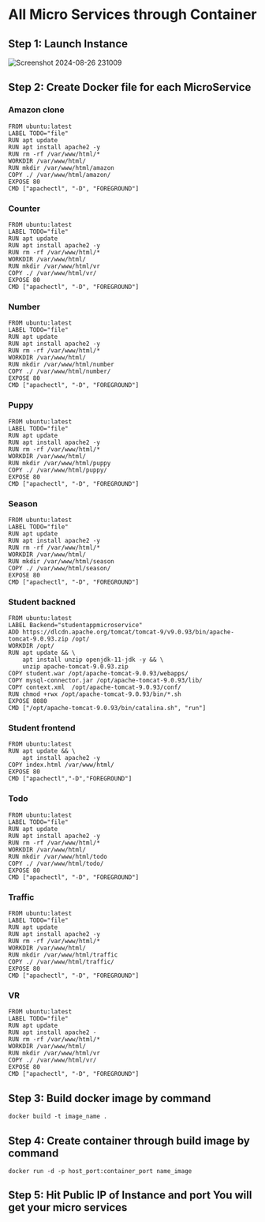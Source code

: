 # All Micro Services through Container
## Step 1: Launch Instance

![Screenshot 2024-08-26 231009](https://github.com/user-attachments/assets/8815fa1e-0594-48bb-9d16-1ca8fb66b566)

## Step 2: Create Docker file for each MicroService
### Amazon clone
```
FROM ubuntu:latest
LABEL TODO="file"
RUN apt update
RUN apt install apache2 -y
RUN rm -rf /var/www/html/*
WORKDIR /var/www/html/
RUN mkdir /var/www/html/amazon
COPY ./ /var/www/html/amazon/
EXPOSE 80
CMD ["apachectl", "-D", "FOREGROUND"]
```
### Counter
```
FROM ubuntu:latest
LABEL TODO="file"
RUN apt update
RUN apt install apache2 -y
RUN rm -rf /var/www/html/*
WORKDIR /var/www/html/
RUN mkdir /var/www/html/vr
COPY ./ /var/www/html/vr/
EXPOSE 80
CMD ["apachectl", "-D", "FOREGROUND"]
```
### Number
```
FROM ubuntu:latest
LABEL TODO="file"
RUN apt update
RUN apt install apache2 -y
RUN rm -rf /var/www/html/*
WORKDIR /var/www/html/
RUN mkdir /var/www/html/number
COPY ./ /var/www/html/number/
EXPOSE 80
CMD ["apachectl", "-D", "FOREGROUND"]
```
### Puppy
```
FROM ubuntu:latest
LABEL TODO="file"
RUN apt update
RUN apt install apache2 -y
RUN rm -rf /var/www/html/*
WORKDIR /var/www/html/
RUN mkdir /var/www/html/puppy
COPY ./ /var/www/html/puppy/
EXPOSE 80 
CMD ["apachectl", "-D", "FOREGROUND"]
```
### Season
```
FROM ubuntu:latest
LABEL TODO="file"
RUN apt update
RUN apt install apache2 -y
RUN rm -rf /var/www/html/*
WORKDIR /var/www/html/
RUN mkdir /var/www/html/season
COPY ./ /var/www/html/season/
EXPOSE 80
CMD ["apachectl", "-D", "FOREGROUND"]
```
### Student backned
```
FROM ubuntu:latest
LABEL Backend="studentappmicroservice"
ADD https://dlcdn.apache.org/tomcat/tomcat-9/v9.0.93/bin/apache-tomcat-9.0.93.zip /opt/
WORKDIR /opt/
RUN apt update && \
    apt install unzip openjdk-11-jdk -y && \
    unzip apache-tomcat-9.0.93.zip
COPY student.war /opt/apache-tomcat-9.0.93/webapps/
COPY mysql-connector.jar /opt/apache-tomcat-9.0.93/lib/
COPY context.xml  /opt/apache-tomcat-9.0.93/conf/
RUN chmod +rwx /opt/apache-tomcat-9.0.93/bin/*.sh
EXPOSE 8080
CMD ["/opt/apache-tomcat-9.0.93/bin/catalina.sh", "run"]
```
### Student frontend
```
FROM ubuntu:latest
RUN apt update && \
    apt install apache2 -y
COPY index.html /var/www/html/
EXPOSE 80
CMD ["apachectl","-D","FOREGROUND"]
```
### Todo
```
FROM ubuntu:latest
LABEL TODO="file"
RUN apt update
RUN apt install apache2 -y
RUN rm -rf /var/www/html/*
WORKDIR /var/www/html/
RUN mkdir /var/www/html/todo
COPY ./ /var/www/html/todo/
EXPOSE 80
CMD ["apachectl", "-D", "FOREGROUND"]
```
### Traffic
```
FROM ubuntu:latest
LABEL TODO="file"
RUN apt update
RUN apt install apache2 -y
RUN rm -rf /var/www/html/*
WORKDIR /var/www/html/
RUN mkdir /var/www/html/traffic
COPY ./ /var/www/html/traffic/
EXPOSE 80
CMD ["apachectl", "-D", "FOREGROUND"]
```
### VR
```
FROM ubuntu:latest
LABEL TODO="file"
RUN apt update
RUN apt install apache2 -
RUN rm -rf /var/www/html/*
WORKDIR /var/www/html/
RUN mkdir /var/www/html/vr
COPY ./ /var/www/html/vr/
EXPOSE 80
CMD ["apachectl", "-D", "FOREGROUND"]
```

## Step 3: Build docker image by command
```
docker build -t image_name .
```

## Step 4: Create container through build image by command
```
docker run -d -p host_port:container_port name_image
```
## Step 5: Hit Public IP of Instance and port You will get your micro services
